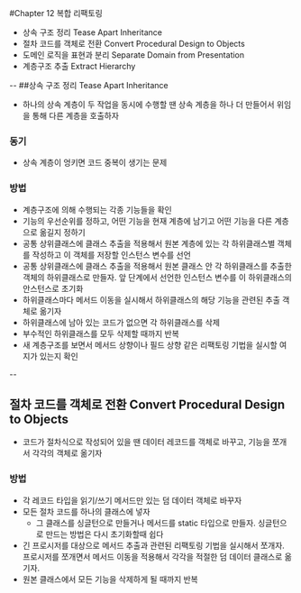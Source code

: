 #Chapter 12 복합 리팩토링
- 상속 구조 정리 Tease Apart Inheritance
- 절차 코드를 객체로 전환 Convert Procedural Design to Objects
- 도메인 로직을 표현과 분리 Separate Domain from Presentation
- 계층구조 추출 Extract Hierarchy

--
##상속 구조 정리 Tease Apart Inheritance
- 하나의 상속 계층이 두 작업을 동시에 수행할 땐 상속 계층을 하나 더 만들어서 위임을 통해 다른 계층을 호출하자

### 동기
- 상속 계층이 엉키면 코드 중복이 생기는 문제

### 방법
- 계층구조에 의해 수행되는 각종 기능들을 확인 
- 기능의 우선순위를 정하고, 어떤 기능을 현재 계층에 남기고 어떤 기능을 다른 계층으로 옮길지 정하기
- 공통 상위클래스에 클래스 추출을 적용해서 원본 계층에 있는 각 하위클래스별 객체를 작성하고 이 객체를 저장할 인스턴스 변수를 선언
- 공통 상위클래스에 클래스 추출을 적용해서 원본 클래스 안 각 하위클래스를 추출한 객체의 하위클래스로 만들자.
앞 단계에서 선언한 인스턴스 변수를 이 하위클래스의 안스턴스로 초기화
- 하위클래스마다 메서드 이동을 실시해서 하위클래스의 해당 기능을 관련된 추출 객체로 옮기자
- 하위클래스에 남아 있는 코드가 없으면 각 하위클래스를 삭제
- 부수적인 하위클래스를 모두 삭제할 때까지 반복 
- 새 계층구조를 보면서 메서드 상향이나 필드 상향 같은 리팩토링 기법을 실시할 여지가 있는지 확인 

--
## 절차 코드를 객체로 전환 Convert Procedural Design to Objects
- 코드가 절차식으로 작성되어 있을 땐 데이터 레코드를 객체로 바꾸고, 기능을 쪼개서 각각의 객체로 옮기자 

### 방법
- 각 레코드 타입을 읽기/쓰기 메서드만 있는 덤 데이터 객체로 바꾸자
- 모든 절차 코드를 하나의 클래스에 넣자 
  - 그 클래스를 싱글턴으로 만들거나 메서드를 static 타입으로 만들자. 싱글턴으로 만드는 방법은 다시 초기화할때 쉽다
- 긴 프로시저를 대상으로 메서드 추출과 관련된 리팩토링 기법을 실시해서 쪼개자.
프로시저를 쪼개면서 메서드 이동을 적용해서 각각을 적절한 덤 데이터 클래스로 옮기자.
- 원본 클래스에서 모든 기능을 삭제하게 될 때까지 반복

















